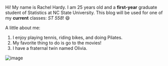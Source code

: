 Hi! My name is Rachel Hardy. I am 25 years old and a **first-year** graduate student of Statistics at NC State University. This blog will be used for one of my **current** classes: *ST 558*! 😄

A little about me:
1. I enjoy playing tennis, riding bikes, and doing Pilates.
2. My favorite thing to do is go to the movies!
3. I have a fraternal twin named Olivia.

![image](https://creazilla-store.fra1.digitaloceanspaces.com/cliparts/79332/coding-clipart-md.png)
